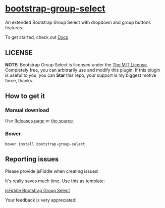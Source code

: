 # [bootstrap-group-select](http://bootstrap-group-select.wenzhixin.net.cn)

An extended Bootstrap Group Select with dropdown and group buttons features.

To get started, check out [Docs](http://bootstrap-group-select.wenzhixin.net.cn)

## LICENSE

**NOTE:** Bootstrap Group Select is licensed under the [The MIT License](https://github.com/wenzhixin/bootstrap-group-select/blob/master/LICENSE). Completely free, you can arbitrarily use and modify this plugin. If this plugin is useful to you, you can **Star** this repo, your support is my biggest motive force, thanks.

## How to get it

### Manual download

Use [Releases page](https://github.com/wenzhixin/bootstrap-group-select/releases) or [the source](https://github.com/wenzhixin/bootstrap-group-select/archive/master.zip).

### Bower

```
bower install bootstrap-group-select
```

## Reporting issues

Please provide jsFiddle when creating issues!

It's really saves much time. Use this as template:

[jsFiddle Bootstrap Group Select](http://jsfiddle.net/wenyi/86es7wfp/)

Your feedback is very appreciated!

